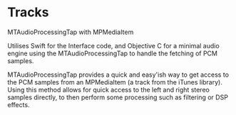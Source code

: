 # Tracks
MTAudioProcessingTap with MPMediaItem

Utilises Swift for the Interface code, and Objective C for a minimal audio engine using the MTAudioProcessingTap to handle the fetching of PCM samples.

MTAudioProcessingTap provides a quick and easy'ish way to get access to the PCM samples from an MPMediaItem (a track from the iTunes library). Using this method allows for quick access to the left and right stereo samples directly, to then perform some processing such as filtering or DSP effects.
